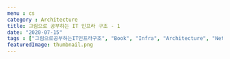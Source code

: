 ```yaml
---
menu : cs
category : Architecture
title: 그림으로 공부하는 IT 인프라 구조 - 1
date: "2020-07-15"
tags : ["그림으로공부하는IT인프라구조", "Book", "Infra", "Architecture", "Network"]
featuredImage: thumbnail.png
---
```


